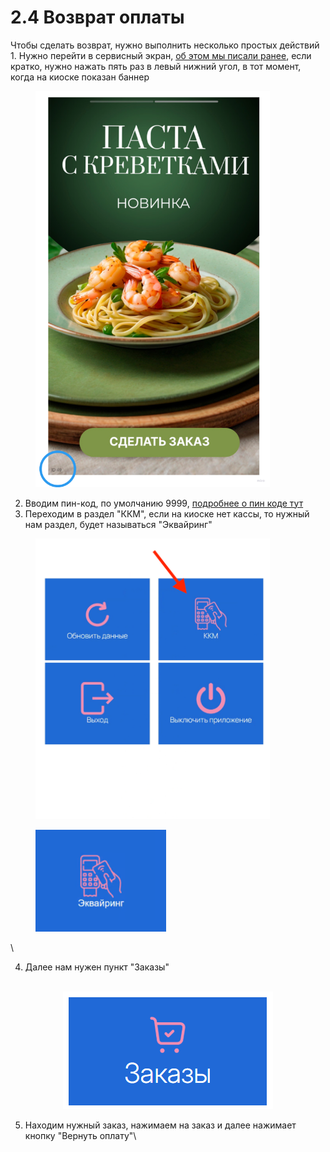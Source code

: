 # 2.4 Возврат оплаты

Чтобы сделать возврат, нужно выполнить несколько простых действий\
1\. Нужно перейти в сервисный экран, [об этом мы писали ранее](https://nekassir.gitbook.io/nekassir/kiosk-v-zavedenii/readme/ispolzovanie-servisnogo-ekrana), если кратко, нужно нажать пять раз в левый нижний угол, в тот момент, когда на киоске показан баннер

<figure><img src="../../.gitbook/assets/image.png" alt="" width="375"><figcaption></figcaption></figure>

2. Вводим пин-код, по умолчанию 9999, [подробнее о пин коде тут](https://nekassir.gitbook.io/nekassir/kiosk-v-zavedenii/readme/pin-kod-servisnogo-ekrana)
3. Переходим в раздел "ККМ", если на киоске нет кассы, то нужный нам раздел, будет называться "Эквайринг"

<figure><img src="../../.gitbook/assets/image (1).png" alt="" width="375"><figcaption></figcaption></figure>

<figure><img src="../../.gitbook/assets/image (2).png" alt="" width="209"><figcaption></figcaption></figure>

\


4. Далее нам нужен пункт "Заказы"

<p align="center"><br><img src="../../.gitbook/assets/image (4).png" alt="" data-size="original"><br></p>

<p align="center"></p>

5. Находим нужный заказ, нажимаем на заказ и далее нажимает кнопку "Вернуть оплату"\
